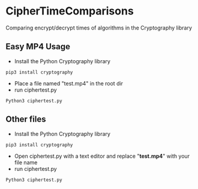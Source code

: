 CipherTimeComparisons
======
Comparing encrypt/decrypt times of algorithms in the Cryptography library

Easy MP4 Usage
------
+ Install the Python Cryptography library 
```
pip3 install cryptography
```
+ Place a file named "test.mp4" in the root dir 
+ run ciphertest.py
```
Python3 ciphertest.py
```


Other files
------
+ Install the Python Cryptography library 
```
pip3 install cryptography
```
+ Open ciphertest.py with a text editor and replace "__test.mp4__" with your file name 
+ run ciphertest.py
```
Python3 ciphertest.py
```
